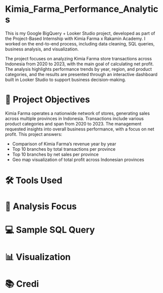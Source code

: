 # Kimia_Farma_Performance_Analytics
This is my Google BigQuery + Looker Studio project, developed as part of the Project-Based Internship with Kimia Farma x Rakamin Academy. I worked on the end-to-end process, including data cleaning, SQL queries, business analysis, and visualization.

The project focuses on analyzing Kimia Farma store transactions across Indonesia from 2020 to 2023, with the main goal of calculating net profit. The analysis highlights performance trends by year, region, and product categories, and the results are presented through an interactive dashboard built in Looker Studio to support business decision-making.
# 🎯 Project Objectives
Kimia Farma operates a nationwide network of stores, generating sales across multiple provinces in Indonesia. Transactions include various product categories and span from 2020 to 2023. The management requested insights into overall business performance, with a focus on net profit. This project answers:
- Comparison of Kimia Farma’s revenue year by year
- Top 10 branches by total transactions per province
- Top 10 branches by net sales per province
- Geo map visualization of total profit across Indonesian provinces
# 🛠️ Tools Used
# 🔎 Analysis Focus
# 💻 Sample SQL Query
# 📊 Visualization
# 📚 Credi
